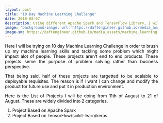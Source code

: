 ```yaml
---
layout: post
title: "10 Day Machine Learning Challenge"
date: 2018-08-07
description: Using different Apache Spark and TensorFlow Library, I will be making a machine learning project everyday for next 10 days
image: "background-image: url('https://daftengineer.github.io/media_assets/machine_learning.jpg');filter:invert(100%);filter:blur(10%);"
image-sm: https://daftengineer.github.io/media_assets/machine_learning.jpg
---
```


<div style="color:black;"><p></p>
<p style="text-align:justify;">Here I will be trying on 10 day Machine Learning Challenge in order to brush up my machine learning skills and tackling some problem which might impact alot of people. These projects aren't end to end products. These projects serve the purpose of problem solving rather than business perspective.</p>
<p style="text-align:justify;">That being said, half of these projects are targetted to be scalable to deployable requisites. The reason is if I want I can change and modify the product for future use and put it in production environment.</p>
<p style="text-align:justify;">Here is the List of Projects I will be doing from 11th of August to 21 of August. These are widely divided into 2 categories.<br />
  <ol>
    <li>Project Based on Apache Spark</li>
    <li>Project Based on TensorFlow/scikit-learn/keras</li>
  </ol>
  </p>
<p style="text-align:justify;"></p>
<p>&nbsp;</p>
</div>
